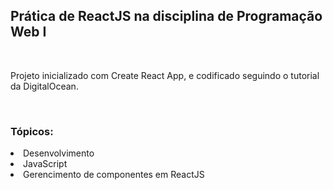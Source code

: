 <h2>Prática de ReactJS  na disciplina de Programação Web  I</h2>
<br>
<p>Projeto inicializado com Create React App, e codificado seguindo o tutorial da DigitalOcean.
</p>
<br>
<h3>Tópicos:</h3>
<li>Desenvolvimento</li>
<li>JavaScript</li>
<li>Gerencimento de componentes em ReactJS</li>
